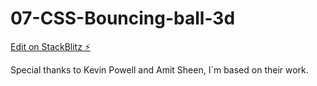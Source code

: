 # 07-CSS-Bouncing-ball-3d

[Edit on StackBlitz ⚡️](https://stackblitz.com/edit/web-platform-9vfpcs)

Special thanks to Kevin Powell and Amit Sheen, I´m based on their work.